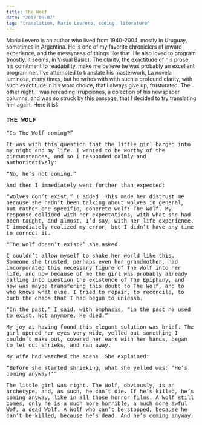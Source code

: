 ```yaml
---
title: The Wolf
date: "2017-09-07"
tag: "translation, Mario Levrero, coding, literature"
---
```

Mario Levero is an author who  lived from 1940-2004, mostly in Uruguay, sometimes in Argentina. He is one of my favorite chroniclers of inward experience, and the messyness of things like that. He also loved to program (mostly, it seems, in Visual Basic). The clarity, the exactitude of his prose, his comitment to readability, make me believe he was probably an excellent programmer. I’ve attempted to translate his masterwork, La novela luminosa, many times, but he writes with with such a profound clarity, with such exactitude in his word choice, that I always give up, frusturated. The other night, I was rereading Irrupciones, a colection of his newspaper columns, and was so struck by this passage, that I decided to try translating him again. Here it is!:


<h3 style="font-family: 'courier'">THE WOLF</h3>

<p style="font-family: 'courier'">
“Is The Wolf coming?”
</p>

<p style="font-family: 'courier'">
It was with this question that the little girl barged into my night and my life. I wanted to be worthy of the circumstances, and so I responded calmly and authoritatively:
</p>

<p style="font-family: 'courier'">
“No, he’s not coming.”
</p>

<p style="font-family: 'courier'">
And then I immediately went further than expected:
</p>

<p style="font-family: 'courier'">
“Wolves don’t exist,” I added. This made her distrust me because she hadn’t been talking about wolves in general, but rather one specific, concrete wolf: The Wolf. My response collided with her expectations, with what she had been taught, and almost, I’d say, with her life experience. I immediately realized my error, but I didn’t have any time to correct it.
</p>

<p style="font-family: 'courier'">
“The Wolf doesn’t exist?” she asked.
</p>

<p style="font-family: 'courier'">
I couldn’t allow myself to shake her world like this. Someone she trusted, perhaps even her grandmother, had incorporated this necessary figure of The Wolf into her life, and now because of me the girl was probably already calling into question the existence of The Epiphany, and now was maybe transfering this doubt to The Wolf, and to who knows what else. I tried to repair, to reconcile, to curb the chaos that I had begun to unleash.
</p>

<p style="font-family: 'courier'">
“In the past,” I said, with emphasis, “in the past he used to exist. Not anymore. He died.”
</p>

<p style="font-family: 'courier'">
My joy at having found this elegant solution was brief. The girl opened her eyes very wide, yelled out something I couldn’t make out, covered her ears with her hands, began to let out shrieks, and ran away.
</p>

<p style="font-family: 'courier'">
My wife had watched the scene. She explained:
</p>

<p style="font-family: 'courier'">
“Before she started shrieking, what she yelled was: ‘He’s coming anyway!’”
</p>

<p style="font-family: 'courier'">
The little girl was right. The Wolf, obviously, is an archetype, and, as such, he can’t die. If he’s killed, he’s coming anyway, like in all those horror films. A Wolf still comes, only he is a much more horrible, a much more awful Wof, a dead Wolf. A Wolf who can’t be stopped, because he can’t be killed, because he’s dead. And he’s coming anyway.
</p>
